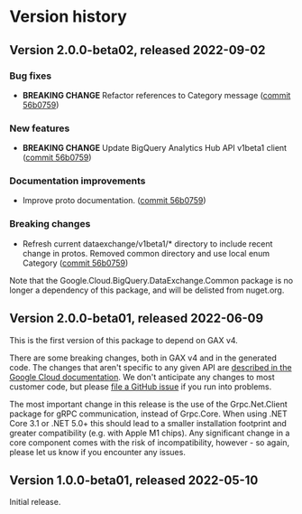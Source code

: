 # Version history

## Version 2.0.0-beta02, released 2022-09-02

### Bug fixes

- **BREAKING CHANGE** Refactor references to Category message ([commit 56b0759](https://github.com/googleapis/google-cloud-dotnet/commit/56b0759444c88b64334b25873891ff81edcd74bd))

### New features

- **BREAKING CHANGE** Update BigQuery Analytics Hub API v1beta1 client ([commit 56b0759](https://github.com/googleapis/google-cloud-dotnet/commit/56b0759444c88b64334b25873891ff81edcd74bd))

### Documentation improvements

- Improve proto documentation. ([commit 56b0759](https://github.com/googleapis/google-cloud-dotnet/commit/56b0759444c88b64334b25873891ff81edcd74bd))

### Breaking changes

- Refresh current dataexchange/v1beta1/* directory to include recent change in protos. Removed common directory and use local enum Category ([commit 56b0759](https://github.com/googleapis/google-cloud-dotnet/commit/56b0759444c88b64334b25873891ff81edcd74bd))

Note that the Google.Cloud.BigQuery.DataExchange.Common package is
no longer a dependency of this package, and will be delisted from
nuget.org.

## Version 2.0.0-beta01, released 2022-06-09

This is the first version of this package to depend on GAX v4.

There are some breaking changes, both in GAX v4 and in the generated
code. The changes that aren't specific to any given API are [described in the Google Cloud
documentation](https://cloud.google.com/dotnet/docs/reference/help/breaking-gax4).
We don't anticipate any changes to most customer code, but please [file a
GitHub issue](https://github.com/googleapis/google-cloud-dotnet/issues/new/choose)
if you run into problems.

The most important change in this release is the use of the Grpc.Net.Client package
for gRPC communication, instead of Grpc.Core. When using .NET Core 3.1 or .NET 5.0+
this should lead to a smaller installation footprint and greater compatibility (e.g.
with Apple M1 chips). Any significant change in a core component comes with the risk
of incompatibility, however - so again, please let us know if you encounter any
issues.

## Version 1.0.0-beta01, released 2022-05-10

Initial release.
